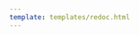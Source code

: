 ```yaml
---
template: templates/redoc.html
---
```


<redoc spec-url='{{base_path}}/develop/product-apis/admin-apis/admin-v0.17/admin-v0.17.yaml'></redoc>
<script src="https://cdn.jsdelivr.net/npm/redoc@next/bundles/redoc.standalone.js"> </script>

